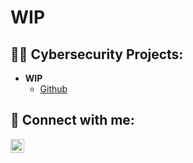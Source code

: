 <h1>WIP</h1>

<h2>👨‍💻 Cybersecurity Projects:</h2>

- <b>WIP</b>
  - [Github](https://github.com/rydruce)

<h2> 🤳 Connect with me:</h2>

[<img align="left" alt="LinkedIn-RyanDruce | LinkedIn" width="22px" src="https://cdn.jsdelivr.net/npm/simple-icons@v3/icons/linkedin.svg" />][linkedin]

[linkedin]: https://www.linkedin.com/in/ryan-druce/
<!---
rydruce/rydruce is a ✨ special ✨ repository because its `README.md` (this file) appears on your GitHub profile.
You can click the Preview link to take a look at your changes.
--->
